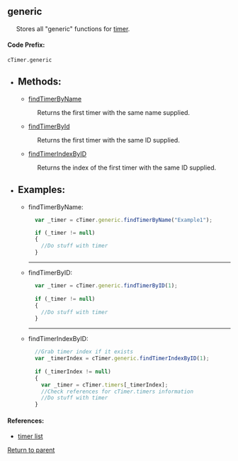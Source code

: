 <a name="timer"/> <h2> generic </h1> 
  <p style="padding-left: 20px;"> Stores all "generic" functions for <a href="timer"> timer</a>. </p>

#### Code Prefix:
    cTimer.generic

* <h2> Methods: </h2>

    * <a name="findtimerbyname"/> [findTimerByName](#findtimerbynameexample) <p style="padding-left: 20px;"> Returns the first timer with the same name supplied. </p>

    * <a name="findtimerbyid"/> [findTimerById](#findtimerbyidexample) <p style="padding-left: 20px;"> Returns the first timer with the same ID supplied. </p>

    * <a name="findtimerindexbyid"/> [findTimerIndexByID](#findtimerindexbyidexample) <p style="padding-left: 20px;"> Returns the index of the first timer with the same ID supplied. </p>

* <h2> Examples: </h2>
  
  * <a name="findtimerbynameexample"/> findTimerByName:
    ```Javascript
      var _timer = cTimer.generic.findTimerByName("Example1");

      if (_timer != null)
      {
        //Do stuff with timer
      }
    ``` 
    <hr>

  * <a name="findtimerbyidexample"/> findTimerByID:
    ```Javascript
      var _timer = cTimer.generic.findTimerByID(1);
      
      if (_timer != null)
      {
        //Do stuff with timer
      }
    ```

    <hr>

  * <a name="findtimerindexbyidexample"/> findTimerIndexByID:
    ```Javascript
      //Grab timer index if it exists
      var _timerIndex = cTimer.generic.findTimerIndexByID(1);
      
      if (_timerIndex != null)
      {
        var _timer = cTimer.timers[_timerIndex];
        //Check references for cTimer.timers information
        //Do stuff with timer
      }
    ```

#### References:
 * <a name="timerlist"/> [timer list](../README.md#timerlist)
  
[Return to parent](../README.md)